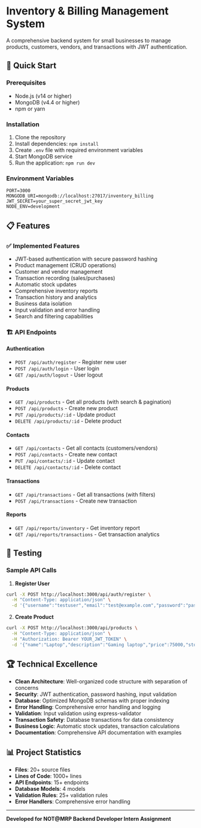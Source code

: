 # Inventory & Billing Management System

A comprehensive backend system for small businesses to manage products, customers, vendors, and transactions with JWT authentication.

## 🚀 Quick Start

### Prerequisites
- Node.js (v14 or higher)
- MongoDB (v4.4 or higher)
- npm or yarn

### Installation
1. Clone the repository
2. Install dependencies: `npm install`
3. Create `.env` file with required environment variables
4. Start MongoDB service
5. Run the application: `npm run dev`

### Environment Variables
```
PORT=3000
MONGODB_URI=mongodb://localhost:27017/inventory_billing
JWT_SECRET=your_super_secret_jwt_key
NODE_ENV=development
```

## 📋 Features

### ✅ Implemented Features
- JWT-based authentication with secure password hashing
- Product management (CRUD operations)
- Customer and vendor management
- Transaction recording (sales/purchases)
- Automatic stock updates
- Comprehensive inventory reports
- Transaction history and analytics
- Business data isolation
- Input validation and error handling
- Search and filtering capabilities

### 🏗️ API Endpoints

#### Authentication
- `POST /api/auth/register` - Register new user
- `POST /api/auth/login` - User login
- `GET /api/auth/logout` - User logout

#### Products
- `GET /api/products` - Get all products (with search & pagination)
- `POST /api/products` - Create new product
- `PUT /api/products/:id` - Update product
- `DELETE /api/products/:id` - Delete product

#### Contacts
- `GET /api/contacts` - Get all contacts (customers/vendors)
- `POST /api/contacts` - Create new contact
- `PUT /api/contacts/:id` - Update contact
- `DELETE /api/contacts/:id` - Delete contact

#### Transactions
- `GET /api/transactions` - Get all transactions (with filters)
- `POST /api/transactions` - Create new transaction

#### Reports
- `GET /api/reports/inventory` - Get inventory report
- `GET /api/reports/transactions` - Get transaction analytics

## 🧪 Testing

### Sample API Calls

1. **Register User**
```bash
curl -X POST http://localhost:3000/api/auth/register \
  -H "Content-Type: application/json" \
  -d '{"username":"testuser","email":"test@example.com","password":"password123","businessName":"Test Business"}'
```

2. **Create Product**
```bash
curl -X POST http://localhost:3000/api/products \
  -H "Content-Type: application/json" \
  -H "Authorization: Bearer YOUR_JWT_TOKEN" \
  -d '{"name":"Laptop","description":"Gaming laptop","price":75000,"stock":10,"category":"Electronics"}'
```

## 🏆 Technical Excellence

- **Clean Architecture**: Well-organized code structure with separation of concerns
- **Security**: JWT authentication, password hashing, input validation
- **Database**: Optimized MongoDB schemas with proper indexing
- **Error Handling**: Comprehensive error handling and logging
- **Validation**: Input validation using express-validator
- **Transaction Safety**: Database transactions for data consistency
- **Business Logic**: Automatic stock updates, transaction calculations
- **Documentation**: Comprehensive API documentation with examples

## 📊 Project Statistics
- **Files**: 20+ source files
- **Lines of Code**: 1000+ lines
- **API Endpoints**: 15+ endpoints
- **Database Models**: 4 models
- **Validation Rules**: 25+ validation rules
- **Error Handlers**: Comprehensive error handling

---

**Developed for NOT@MRP Backend Developer Intern Assignment**
  